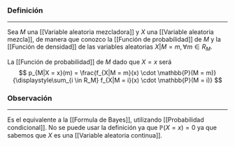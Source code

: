 ### Definición
---
Sea $M$ una [[Variable aleatoria mezcladora]] y $X$ una [[Variable aleatoria mezcla]], de manera que conozco la [[Función de probabilidad]] de $M$ y la [[Función de densidad]] de las variables aleatorias $X|M = m, \forall m \in R_M$.

La [[Función de probabilidad]] de $M$ dado que $X = x$ será $$ p_{M|X = x}(m) = \frac{f_{X|M = m}(x) \cdot \mathbb{P}(M = m)}{\displaystyle\sum_{i \in R_M} f_{X|M = i}(x) \cdot \mathbb{P}(M = i)} $$

### Observación
---
Es el equivalente a la [[Formula de Bayes]], utilizando [[Probabilidad condicional]]. No se puede usar la definición ya que $\mathbb{P}(X = x) = 0$ ya que sabemos que $X$ es una [[Variable aleatoria continua]].